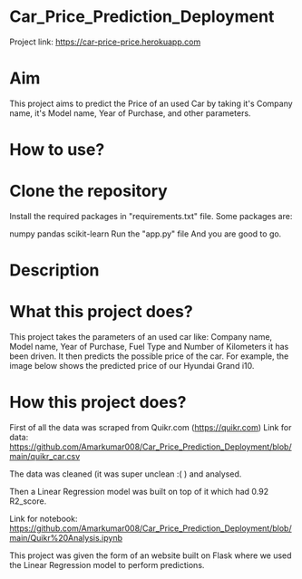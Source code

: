 # Car_Price_Prediction_Deployment

Project link: https://car-price-price.herokuapp.com

# Aim

This project aims to predict the Price of an used Car by taking it's Company name, it's Model name, Year of Purchase, and other parameters.

# How to use?

# Clone the repository

Install the required packages in "requirements.txt" file.
Some packages are:

numpy
pandas
scikit-learn
Run the "app.py" file And you are good to go.

# Description

# What this project does?
This project takes the parameters of an used car like: Company name, Model name, Year of Purchase, Fuel Type and Number of Kilometers it has been driven.
It then predicts the possible price of the car. For example, the image below shows the predicted price of our Hyundai Grand i10.

# How this project does?
First of all the data was scraped from Quikr.com (https://quikr.com) Link for data: https://github.com/Amarkumar008/Car_Price_Prediction_Deployment/blob/main/quikr_car.csv

The data was cleaned (it was super unclean :( ) and analysed.

Then a Linear Regression model was built on top of it which had 0.92 R2_score.

Link for notebook: https://github.com/Amarkumar008/Car_Price_Prediction_Deployment/blob/main/Quikr%20Analysis.ipynb

This project was given the form of an website built on Flask where we used the Linear Regression model to perform predictions.
